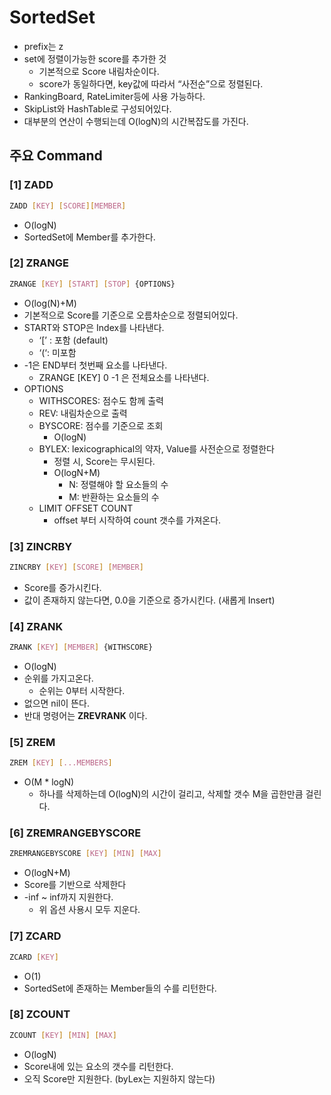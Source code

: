 # SortedSet
- prefix는 z
- set에 정렬이가능한 score를 추가한 것
    - 기본적으로 Score 내림차순이다.
    - score가 동일하다면, key값에 따라서 “사전순”으로 정렬된다.
- RankingBoard, RateLimiter등에 사용 가능하다.
- SkipList와 HashTable로 구성되어있다.
- 대부분의 연산이 수행되는데 O(logN)의 시간복잡도를 가진다.

## 주요 Command

### [1] ZADD
```bash
ZADD [KEY] [SCORE][MEMBER]
```
- O(logN)
- SortedSet에 Member를 추가한다.

### [2] ZRANGE
```bash
ZRANGE [KEY] [START] [STOP] {OPTIONS}
```
- O(log(N)+M)
- 기본적으로 Score를 기준으로 오름차순으로 정렬되어있다.
- START와 STOP은 Index를 나타낸다.
    - ‘[’  : 포함 (default)
    - ‘(‘: 미포함
- -1은 END부터 첫번째 요소를 나타낸다.
    - ZRANGE [KEY] 0 -1 은 전체요소를 나타낸다.
- OPTIONS
    - WITHSCORES: 점수도 함께 출력
    - REV: 내림차순으로 출력
    - BYSCORE: 점수를 기준으로 조회
        - O(logN)
    - BYLEX: lexicographical의 약자, Value를 사전순으로 정렬한다
        - 정렬 시, Score는 무시된다.
        - O(logN+M)
            - N: 정렬해야 할 요소들의 수
            - M: 반환하는 요소들의 수
    - LIMIT OFFSET COUNT
        - offset 부터 시작하여 count 갯수를 가져온다.

### [3] ZINCRBY
```bash
ZINCRBY [KEY] [SCORE] [MEMBER]
```
- Score를 증가시킨다.
- 값이 존재하지 않는다면, 0.0을 기준으로 증가시킨다. (새롭게 Insert)

### [4] ZRANK
```bash
ZRANK [KEY] [MEMBER] {WITHSCORE}
```
- O(logN)
- 순위를 가지고온다.
    - 순위는 0부터 시작한다.
- 없으면 nil이 뜬다.
- 반대 명령어는 **ZREVRANK** 이다.

### [5] ZREM
```bash
ZREM [KEY] [...MEMBERS]
```
- O(M * logN)
    - 하나를 삭제하는데 O(logN)의 시간이 걸리고, 삭제할 갯수 M을 곱한만큼 걸린다.

### [6] ZREMRANGEBYSCORE
```bash
ZREMRANGEBYSCORE [KEY] [MIN] [MAX]
```
- O(logN+M)
- Score를 기반으로 삭제한다
- -inf ~ inf까지 지원한다.
    - 위 옵션 사용시 모두 지운다.

### [7] ZCARD
```bash
ZCARD [KEY]
```
- O(1)
- SortedSet에 존재하는 Member들의 수를 리턴한다.

### [8] ZCOUNT
```bash
ZCOUNT [KEY] [MIN] [MAX]
```
- O(logN)
- Score내에 있는 요소의 갯수를 리턴한다.
- 오직 Score만 지원한다. (byLex는 지원하지 않는다)